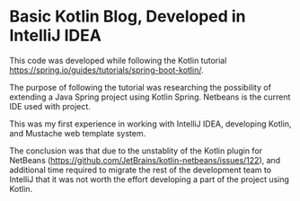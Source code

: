 # Basic Kotlin Blog, Developed in IntelliJ IDEA

This code was developed while following the Kotlin tutorial https://spring.io/guides/tutorials/spring-boot-kotlin/.

The purpose of following the tutorial was researching the possibility of extending a Java Spring project using Kotlin Spring. Netbeans is the current IDE used with project.

This was my first experience in working with IntelliJ IDEA, developing Kotlin, and Mustache web template system.

The conclusion was that due to the unstablity of the Kotlin plugin for NetBeans (https://github.com/JetBrains/kotlin-netbeans/issues/122), and additional time required to migrate the rest of the development team to IntelliJ that it was not worth the effort developing a part of the project using Kotlin.
